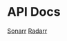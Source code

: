# API Docs

[Sonarr](https://github.com/Sonarr/Sonarr/wiki/API)
[Radarr](https://radarr.video/docs/api/)
